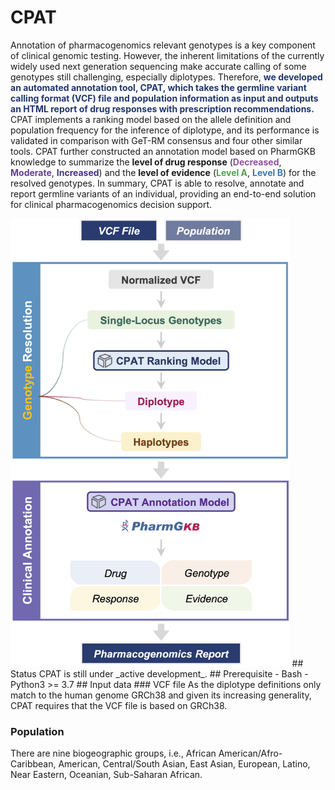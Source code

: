# CPAT

<!-- HTML CODE-->
Annotation of pharmacogenomics relevant genotypes is a key component of clinical genomic testing. However, the inherent limitations of the currently widely used next generation sequencing make accurate calling of some genotypes still challenging, especially diplotypes. Therefore, <font color="#20376D"><b>we developed an automated annotation tool, CPAT, which takes the germline variant calling format (VCF) file and population information as input and outputs an HTML report of drug responses with prescription recommendations.</b></font> CPAT implements a ranking model based on the allele definition and population frequency for the inference of diplotype, and its performance is validated in comparison with GeT-RM consensus and four other similar tools. CPAT further constructed an annotation model based on PharmGKB knowledge to summarize the **level of drug response** (<font color="#8E529A"><b>Decreased</b></font>, <font color="#653F92"><b>Moderate</b></font>, <font color="#44308d"><b>Increased</b></font>) and the **level of evidence** (<font color="#54A052"><b>Level A</b></font>, <font color="#3978B1"><b>Level B</b></font>) for the resolved genotypes. In summary, CPAT is able to resolve, annotate and report germline variants of an individual, providing an end-to-end solution for clinical pharmacogenomics decision support.

<img src="./assets/cpat_architecture.png" style="zoom:70%">
</html>
## Status
CPAT is still under _active development_.
## Prerequisite
- Bash
- Python3 >= 3.7
## Input data
### VCF file
As the diplotype definitions only match to the human genome GRCh38 and given its increasing generality, CPAT requires that the VCF file is based on GRCh38.

### Population
There are nine biogeographic groups, i.e., African American/Afro-Caribbean, American, Central/South Asian, East Asian, European, Latino, Near Eastern, Oceanian, Sub-Saharan African.